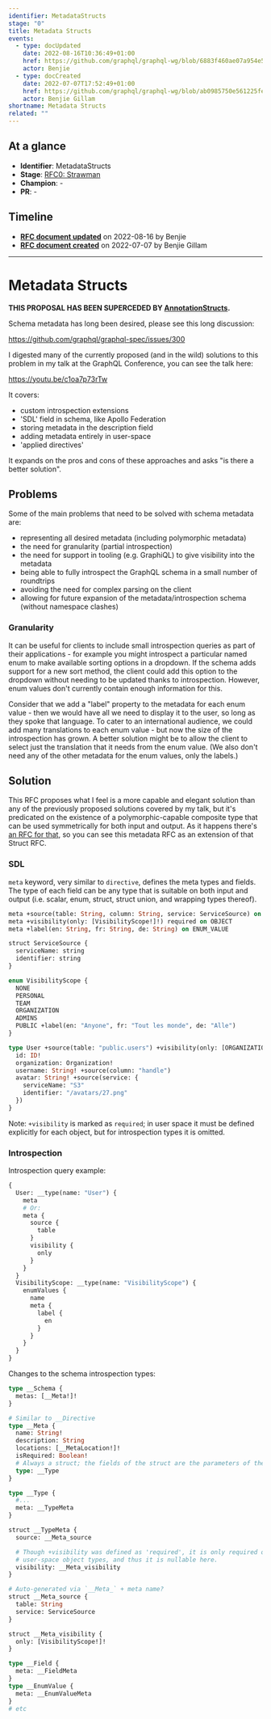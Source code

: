 ```yaml
---
identifier: MetadataStructs
stage: "0"
title: Metadata Structs
events:
  - type: docUpdated
    date: 2022-08-16T10:36:49+01:00
    href: https://github.com/graphql/graphql-wg/blob/6883f460ae07a954e5c9cc240bb280733e2a184b/rfcs/MetadataStructs.md
    actor: Benjie
  - type: docCreated
    date: 2022-07-07T17:52:49+01:00
    href: https://github.com/graphql/graphql-wg/blob/ab0985750e561225fedaf322157e974c631aadda/rfcs/MetadataStructs.md
    actor: Benjie Gillam
shortname: Metadata Structs
related: ""
---
```


## At a glance

- **Identifier**: MetadataStructs
- **Stage**: [RFC0: Strawman](https://github.com/graphql/graphql-spec/blob/main/CONTRIBUTING.md#stage-0-strawman)
- **Champion**: -
- **PR**: -

<!-- BEGIN_CUSTOM_TEXT -->



<!-- END_CUSTOM_TEXT -->

## Timeline

- **[RFC document updated](https://github.com/graphql/graphql-wg/blob/6883f460ae07a954e5c9cc240bb280733e2a184b/rfcs/MetadataStructs.md)** on 2022-08-16 by Benjie
- **[RFC document created](https://github.com/graphql/graphql-wg/blob/ab0985750e561225fedaf322157e974c631aadda/rfcs/MetadataStructs.md)** on 2022-07-07 by Benjie Gillam

<!-- VERBATIM -->

---

# Metadata Structs

**THIS PROPOSAL HAS BEEN SUPERCEDED BY
[AnnotationStructs](./AnnotationStructs.md).**

Schema metadata has long been desired, please see this long discussion:

https://github.com/graphql/graphql-spec/issues/300

I digested many of the currently proposed (and in the wild) solutions to this
problem in my talk at the GraphQL Conference, you can see the talk here:

https://youtu.be/c1oa7p73rTw

It covers:

- custom introspection extensions
- 'SDL' field in schema, like Apollo Federation
- storing metadata in the description field
- adding metadata entirely in user-space
- 'applied directives'

It expands on the pros and cons of these approaches and asks "is there a better
solution".

## Problems

Some of the main problems that need to be solved with schema metadata are:

- representing all desired metadata (including polymorphic metadata)
- the need for granularity (partial introspection)
- the need for support in tooling (e.g. GraphiQL) to give visibility into the
  metadata
- being able to fully introspect the GraphQL schema in a small number of
  roundtrips
- avoiding the need for complex parsing on the client
- allowing for future expansion of the metadata/introspection schema (without
  namespace clashes)

### Granularity

It can be useful for clients to include small introspection queries as part of
their applications - for example you might introspect a particular named enum to
make available sorting options in a dropdown. If the schema adds support for a
new sort method, the client could add this option to the dropdown without
needing to be updated thanks to introspection. However, enum values don't
currently contain enough information for this.

Consider that we add a "label" property to the metadata for each enum value -
then we would have all we need to display it to the user, so long as they spoke
that language. To cater to an international audience, we could add many
translations to each enum value - but now the size of the introspection has
grown. A better solution might be to allow the client to select just the
translation that it needs from the enum value. (We also don't need any of the
other metadata for the enum values, only the labels.)

## Solution

This RFC proposes what I feel is a more capable and elegant solution than any of
the previously proposed solutions covered by my talk, but it's predicated on the
existence of a polymorphic-capable composite type that can be used symmetrically
for both input and output. As it happens there's [an RFC for that](./Struct.md),
so you can see this metadata RFC as an extension of that Struct RFC.

### SDL

`meta` keyword, very similar to `directive`, defines the meta types and fields.
The type of each field can be any type that is suitable on both input and output
(i.e. scalar, enum, struct, struct union, and wrapping types thereof).

```graphql
meta +source(table: String, column: String, service: ServiceSource) on OBJECT | FIELD_DEFINITION
meta +visibility(only: [VisibilityScope!]!) required on OBJECT
meta +label(en: String, fr: String, de: String) on ENUM_VALUE

struct ServiceSource {
  serviceName: string
  identifier: string
}

enum VisibilityScope {
  NONE
  PERSONAL
  TEAM
  ORGANIZATION
  ADMINS
  PUBLIC +label(en: "Anyone", fr: "Tout les monde", de: "Alle")
}

type User +source(table: "public.users") +visibility(only: [ORGANIZATION]) {
  id: ID!
  organization: Organization!
  username: String! +source(column: "handle")
  avatar: String! +source(service: {
    serviceName: "S3"
    identifier: "/avatars/27.png"
  })
}
```

Note: `+visibility` is marked as `required`; in user space it must be defined
explicitly for each object, but for introspection types it is omitted.

### Introspection

Introspection query example:

```graphql
{
  User: __type(name: "User") {
    meta
    # Or:
    meta {
      source {
        table
      }
      visibility {
        only
      }
    }
  }
  VisibilityScope: __type(name: "VisibilityScope") {
    enumValues {
      name
      meta {
        label {
          en
        }
      }
    }
  }
}
```

Changes to the schema introspection types:

```graphql
type __Schema {
  metas: [__Meta!]!
}

# Similar to __Directive
type __Meta {
  name: String!
  description: String
  locations: [__MetaLocation!]!
  isRequired: Boolean!
  # Always a struct; the fields of the struct are the parameters of the meta
  type: __Type
}

type __Type {
  #...
  meta: __TypeMeta
}

struct __TypeMeta {
  source: __Meta_source

  # Though +visibility was defined as 'required', it is only required on
  # user-space object types, and thus it is nullable here.
  visibility: __Meta_visibility
}

# Auto-generated via `__Meta_` + meta name?
struct __Meta_source {
  table: String
  service: ServiceSource
}

struct __Meta_visibility {
  only: [VisibilityScope!]!
}

type __Field {
  meta: __FieldMeta
}
type __EnumValue {
  meta: __EnumValueMeta
}
# etc
```
